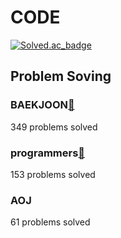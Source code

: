 # CODE

[![Solved.ac_badge](http://mazassumnida.wtf/api/mini/generate_badge?boj=bluesky5030)](https://solved.ac/bluesky5030)

## Problem Soving

### BAEKJOON[🚀](https://www.acmicpc.net/)

349 problems solved

### programmers[🚀](https://programmers.co.kr/learn/challenges?tab=all_challenges)

153 problems solved

### AOJ

61 problems solved
